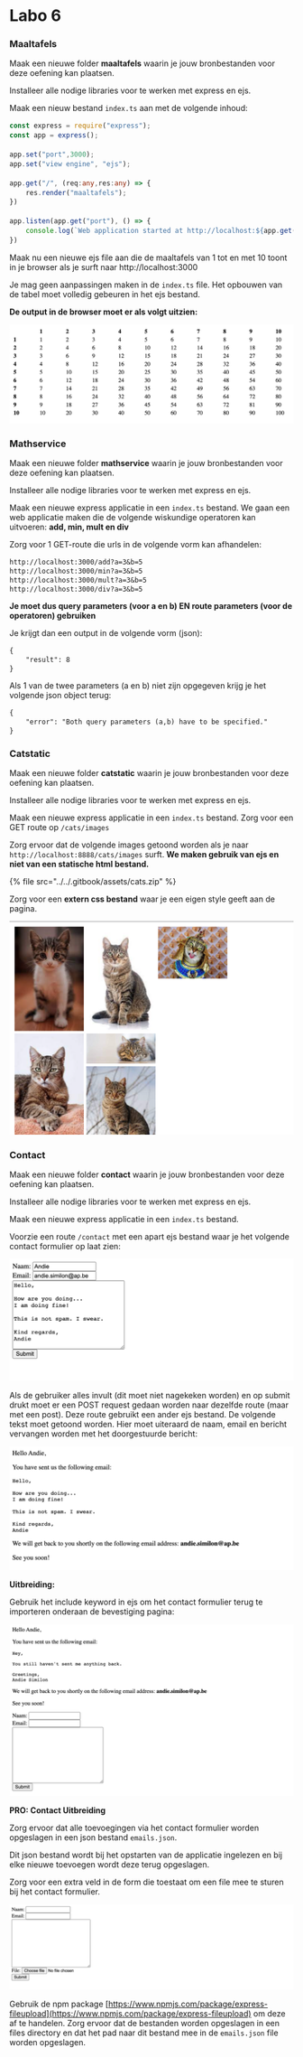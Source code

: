 # Labo 6

### Maaltafels

Maak een nieuwe folder **maaltafels** waarin je jouw bronbestanden voor deze oefening kan plaatsen.

Installeer alle nodige libraries voor te werken met express en ejs.

Maak een nieuw bestand `index.ts` aan met de volgende inhoud:

```typescript
const express = require("express");
const app = express();

app.set("port",3000);
app.set("view engine", "ejs");

app.get("/", (req:any,res:any) => {
    res.render("maaltafels");
})

app.listen(app.get("port"), () => {
    console.log(`Web application started at http://localhost:${app.get("port")}`)
})
```

Maak nu een nieuwe ejs file aan die de maaltafels van 1 tot en met 10 toont in je browser als je surft naar http://localhost:3000&#x20;

Je mag geen aanpassingen maken in de `index.ts` file. Het opbouwen van de tabel moet volledig gebeuren in het ejs bestand.

**De output in de browser moet er als volgt uitzien:**

![](<../../.gitbook/assets/Screenshot 2022-03-21 at 15.27.43.png>)

### Mathservice

Maak een nieuwe folder **mathservice** waarin je jouw bronbestanden voor deze oefening kan plaatsen.

Installeer alle nodige libraries voor te werken met express en ejs.

Maak een nieuwe express applicatie in een `index.ts` bestand. We gaan een web applicatie maken die de volgende wiskundige operatoren kan uitvoeren: **add, min, mult en div**&#x20;

Zorg voor 1 GET-route die urls in de volgende vorm kan afhandelen:

```
http://localhost:3000/add?a=3&b=5
http://localhost:3000/min?a=3&b=5
http://localhost:3000/mult?a=3&b=5
http://localhost:3000/div?a=3&b=5
```

**Je moet dus query parameters (voor a en b) EN route parameters (voor de operatoren) gebruiken**

Je krijgt dan een output in de volgende vorm (json):

```
{
    "result": 8
}
```

Als 1 van de twee parameters (a en b) niet zijn opgegeven krijg je het volgende json object terug:

```
{
    "error": "Both query parameters (a,b) have to be specified."
}
```

### Catstatic

Maak een nieuwe folder **catstatic** waarin je jouw bronbestanden voor deze oefening kan plaatsen.

Installeer alle nodige libraries voor te werken met express en ejs.

Maak een nieuwe express applicatie in een `index.ts` bestand. Zorg voor een GET route op `/cats/images` &#x20;

Zorg ervoor dat de volgende images getoond worden als je naar `http://localhost:8888/cats/images` surft. **We maken gebruik van ejs en niet van een statische html bestand.**

{% file src="../../.gitbook/assets/cats.zip" %}

Zorg voor een **extern css bestand** waar je een eigen style geeft aan de pagina.&#x20;

![](<../../.gitbook/assets/Screenshot 2022-03-21 at 20.53.05.png>)

### Contact

Maak een nieuwe folder **contact** waarin je jouw bronbestanden voor deze oefening kan plaatsen.

Installeer alle nodige libraries voor te werken met express en ejs.

Maak een nieuwe express applicatie in een `index.ts` bestand.&#x20;

Voorzie een route `/contact` met een apart ejs bestand waar je het volgende contact formulier op laat zien:

![](<../../.gitbook/assets/Screenshot 2022-03-21 at 21.01.23.png>)



Als de gebruiker alles invult (dit moet niet nagekeken worden) en op submit drukt moet er een POST request gedaan worden naar dezelfde route (maar met een post). Deze route gebruikt een ander ejs bestand. De volgende tekst moet getoond worden. Hier moet uiteraard de naam, email en bericht vervangen worden met het doorgestuurde bericht:

![](<../../.gitbook/assets/Screenshot 2022-03-21 at 21.00.28.png>)

**Uitbreiding:**

Gebruik het include keyword in ejs om het contact formulier terug te importeren onderaan de bevestiging pagina:

![](<../../.gitbook/assets/Screenshot 2022-03-21 at 21.09.28.png>)

**PRO: Contact Uitbreiding**

Zorg ervoor dat alle toevoegingen via het contact formulier worden opgeslagen in een json bestand `emails.json`.&#x20;

Dit json bestand wordt bij het opstarten van de applicatie ingelezen en bij elke  nieuwe toevoegen wordt deze terug opgeslagen.&#x20;

Zorg voor een extra veld in de form die toestaat om een file mee te sturen bij het contact formulier.

![](<../../.gitbook/assets/Screenshot 2022-03-28 at 11.28.15.png>)

Gebruik de npm package [https://www.npmjs.com/package/express-fileupload](https://www.npmjs.com/package/express-fileupload) om deze af te handelen. Zorg ervoor dat de bestanden worden opgeslagen in een files directory en dat het pad naar dit bestand mee in de `emails.json` file worden opgeslagen.
